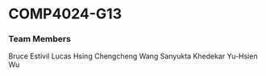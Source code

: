 # COMP4024-G13

### Team Members

Bruce Estivil
Lucas Hsing
Chengcheng Wang
Sanyukta Khedekar
Yu-Hsien Wu
